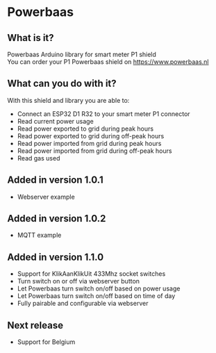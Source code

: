 # Powerbaas

## What is it?
Powerbaas Arduino library for smart meter P1 shield<br />
You can order your P1 Powerbaas shield on https://www.powerbaas.nl

## What can you do with it?
With this shield and library you are able to:
- Connect an ESP32 D1 R32 to your smart meter P1 connector
- Read current power usage
- Read power exported to grid during peak hours
- Read power exported to grid during off-peak hours
- Read power imported from grid during peak hours
- Read power imported from grid during off-peak hours
- Read gas used

## Added in version 1.0.1
- Webserver example

## Added in version 1.0.2
- MQTT example

## Added in version 1.1.0
- Support for KlikAanKlikUit 433Mhz socket switches
- Turn switch on or off via webserver button
- Let Powerbaas turn switch on/off based on power usage
- Let Powerbaas turn switch on/off based on time of day
- Fully pairable and configurable via webserver

## Next release
- Support for Belgium
